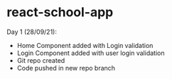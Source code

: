 # react-school-app

Day 1 (28/09/21):

- Home Component added with Login validation
- Login Component added with user login validation
- Git repo created
- Code pushed in new repo branch
